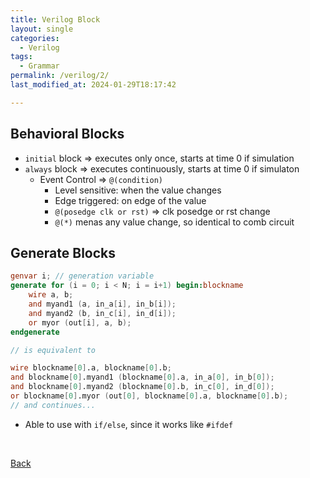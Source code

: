 ```yaml
---
title: Verilog Block
layout: single
categories:
  - Verilog
tags:
  - Grammar
permalink: /verilog/2/
last_modified_at: 2024-01-29T18:17:42

---
```


## Behavioral Blocks

- `initial` block ⇒ executes only once, starts at time 0 if simulation
- `always` block ⇒ executes continuously, starts at time 0 if simulaton
  - Event Control ⇒ `@(condition)`
    - Level sensitive: when the value changes
    - Edge triggered: on edge of the value
    - `@(posedge clk or rst)` ⇒ clk posedge or rst change
    - `@(*)` menas any value change, so identical to comb circuit

## Generate Blocks

```verilog
genvar i; // generation variable
generate for (i = 0; i < N; i = i+1) begin:blockname
    wire a, b;
    and myand1 (a, in_a[i], in_b[i]);
    and myand2 (b, in_c[i], in_d[i]);
    or myor (out[i], a, b);
endgenerate

// is equivalent to

wire blockname[0].a, blockname[0].b;
and blockname[0].myand1 (blockname[0].a, in_a[0], in_b[0]);
and blockname[0].myand2 (blockname[0].b, in_c[0], in_d[0]);
or blockname[0].myor (out[0], blockname[0].a, blockname[0].b);
// and continues...
```

- Able to use with `if/else`, since it works like `#ifdef`

<br>

[Back](/verilog/)